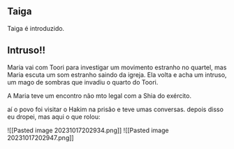 ## Taiga
Taiga é introduzido.

## Intruso!!
Maria vai com Toori para investigar um movimento estranho no quartel, mas Maria escuta um som estranho saindo da igreja. Ela volta e acha um intruso, um mago de sombras que invadiu o quarto do Toori.

A Maria teve um encontro não mto legal com a Shia do exército.

aí o povo foi visitar o Hakim na prisão e teve umas conversas. depois disso eu dropei, mas aqui o que rolou:

![[Pasted image 20231017202934.png]]
![[Pasted image 20231017202947.png]]
